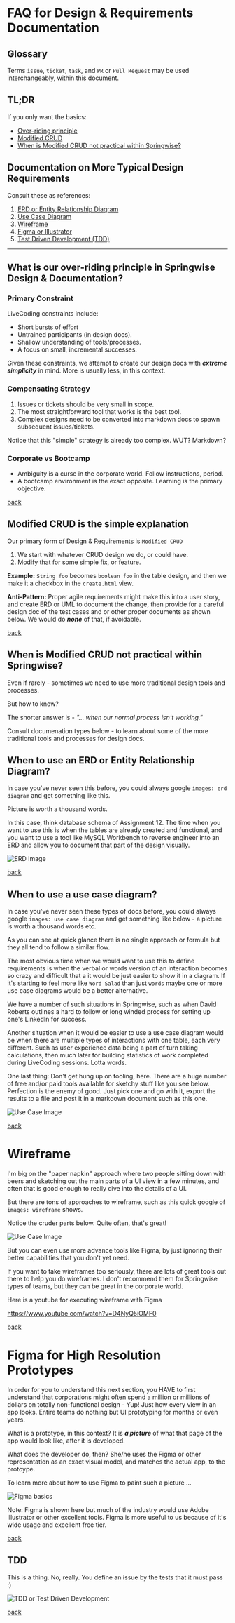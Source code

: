 # FAQ for Design & Requirements Documentation

## Glossary

Terms `issue`, `ticket`, `task`, and `PR` or `Pull Request` may be used interchangeably, within this document.

## TL;DR

If you only want the basics:

- [Over-riding principle](#what-is-our-over-riding-principle-in-springwise-design--documentation)
- [Modified CRUD](#modified-crud-is-the-simple-explanation)
- [When is Modified CRUD not practical within Springwise?](#when-is-modified-crud-not-practical-within-springwise)

## Documentation on More Typical Design Requirements

Consult these as references:

1. [ERD or Entity Relationship Diagram](#when-to-use-an-erd-or-entity-relationship-diagram)
2. [Use Case Diagram](#when-to-use-a-use-case-diagram)
2. [Wireframe](#wireframe)
2. [Figma or Illustrator](#figma-for-high-resolution-prototypes)
2. [Test Driven Development (TDD)](#tdd)


---



## What is our over-riding principle in Springwise Design & Documentation?

### Primary Constraint
LiveCoding constraints include:
- Short bursts of effort
- Untrained participants (in design docs).
- Shallow understanding of tools/processes.
- A focus on small, incremental successes.

Given these constraints, we attempt to create our design docs with _**extreme simplicity**_ in mind. More is usually less, in this context.

### Compensating Strategy

1. Issues or tickets should be very small in scope.
2. The most straightforward tool that works is the best tool.
3. Complex designs need to be converted into markdown docs to spawn subsequent issues/tickets.

Notice that this "simple" strategy is already too complex. WUT? Markdown?

### Corporate vs Bootcamp

- Ambiguity is a curse in the corporate world. Follow instructions, period.
- A bootcamp environment is the exact opposite. Learning is the primary objective.

[back](#tldr)

## Modified CRUD is the simple explanation

Our primary form of Design & Requirements is `Modified CRUD`

1. We start with whatever CRUD design we do, or could have.
2. Modify that for some simple fix, or feature.

**Example:**
`String foo` becomes `boolean foo` in the table design, and then we make it a checkbox in the `create.html` view. 

**Anti-Pattern:** Proper agile requirements might make this into a user story, and create ERD or UML to document the change, then provide for a careful design doc of the test cases and or other proper documents as shown below. We would do _**none**_ of that, if avoidable.

[back](#tldr)

## When is Modified CRUD not practical within Springwise?

Even if rarely - sometimes we need to use more traditional design tools and processes.

But how to know?

The shorter answer is - _"... when our normal process isn't working."_ 

Consult documenation types below - to learn about some of the more traditional tools and processes for design docs.

## When to use an ERD or Entity Relationship Diagram?

In case you've never seen this before, you could always google `images: erd diagram` and get something like this. 

Picture is worth a thousand words. 

In this case, think database schema of Assignment 12. The time when you want to use this is when the tables are already created and functional, and you want to use a tool like MySQL Workbench to reverse engineer into an ERD and allow you to document that part of the design visually.

![ERD Image](../images/erd.jpg)

[back](#tldr)


## When to use a use case diagram?

In case you've never seen these types of docs before, you could always google `images: use case diagram` and get something like below - a picture is worth a thousand words etc. 

As you can see at quick glance there is no single approach or formula but they all tend to follow a similar flow. 

The most obvious time when we would want to use this to define requirements is when the verbal or words version of an interaction becomes so crazy and difficult that a it would be just easier to show it in a diagram. If it's starting to feel more like `Word Salad` than just `words` maybe one or more use case diagrams would be a better alternative.

We have a number of such situations in Springwise, such as when David Roberts outlines a hard to follow or long winded process for setting up one's LinkedIn for success.

Another situation when it would be easier to use a use case diagram would be when there are multiple types of interactions with one table, each very different. Such as user experience data being a part of turn taking calculations, then much later for building statistics of work completed during LiveCoding sessions. Lotta words.

One last thing: Don't get hung up on tooling, here. There are a huge number of free and/or paid tools available for sketchy stuff like you see below. Perfection is the enemy of good. Just pick one and go with it, export the results to a file and post it in a markdown document such as this one.

![Use Case Image](../images/usecase.jpg)

[back](#documentation-on-more-typical-design-requirements)

# Wireframe

I'm big on the "paper napkin" approach where two people sitting down with beers and sketching out the main parts of a UI view in a few minutes, and often that is good enough to really dive into the details of a UI.

But there are tons of approaches to wireframe, such as this quick google of `images: wireframe` shows.

Notice the cruder parts below. Quite often, that's great!

![Use Case Image](../images/wireframe.jpg)

But you can even use more advance tools like Figma, by just ignoring their better capabilities that you don't yet need. 

If you want to take wireframes too seriously, there are lots of great tools out there to help you do wireframes. I don't recommend them for Springwise types of teams, but they can be great in the corporate world.

Here is a youtube for executing wireframe with Figma

https://www.youtube.com/watch?v=D4NyQ5iOMF0

[back](#documentation-on-more-typical-design-requirements)

# Figma for High Resolution Prototypes

In order for you to understand this next section, you HAVE to first understand that corporations might often spend a million or millions of dollars on totally non-functional design - Yup! Just how every view in an app looks. Entire teams do nothing but UI prototyping for months or even years.

What is a prototype, in this context? It is _**a picture**_ of what that page of the app would look like, after it is developed. 

What does the developer do, then? She/he uses the Figma or other representation as an exact visual model, and matches the actual app, to the protoype. 

To learn more about how to use Figma to paint such a picture ...

![Figma basics](../images/figma.jpg)

Note: Figma is shown here but much of the industry would use Adobe Illustrator or other excellent tools. Figma is more useful to us because of it's wide usage and excellent free tier.

[back](#documentation-on-more-typical-design-requirements)

## TDD

This is a thing. No, really. You define an issue by the tests that it must pass :)

![TDD or Test Driven Development](../images/tdd.jpg)

[back](#documentation-on-more-typical-design-requirements)

